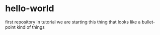 # hello-world
first repository in tutorial
we are starting this thing
that looks like a bullet-point kind of things
